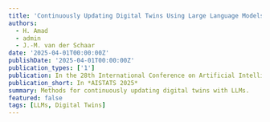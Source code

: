 ```yaml
---
title: 'Continuously Updating Digital Twins Using Large Language Models'
authors:
  - H. Amad
  - admin
  - J.-M. van der Schaar
date: '2025-04-01T00:00:00Z'
publishDate: '2025-04-01T00:00:00Z'
publication_types: ['1']
publication: In the 28th International Conference on Artificial Intelligence and Statistics
publication_short: In *AISTATS 2025*
summary: Methods for continuously updating digital twins with LLMs.
featured: false
tags: [LLMs, Digital Twins]
---
```

